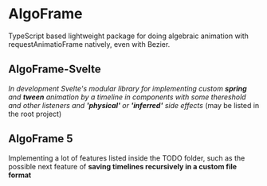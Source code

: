 # AlgoFrame

TypeScript based lightweight package for doing algebraic animation with requestAnimatioFrame natively, even with Bezier.

## AlgoFrame-Svelte

_In development Svelte's modular library for implementing custom **spring** and **tween** animation by a timeline in components with some thereshold and other listeners and **'physical'** or **'inferred'** side effects_ (may be listed in the root project)

## **AlgoFrame 5**

Implementing a lot of features listed inside the TODO folder, such as the possible next feature of **saving timelines recursively in a custom file format**
